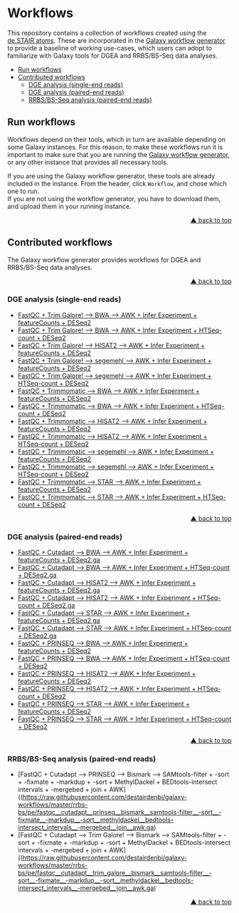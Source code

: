 <div id="top"></div>

# Workflows

This repository contains a collection of workflows created using the [de.STAIR atoms](https://github.com/destairdenbi/galaxy-atoms). These are incorporated in the [Galaxy workflow generator](https://github.com/destairdenbi/galaxy-workflow-generator)
to provide a baseline of working use-cases, which users can adopt to familiarize with
Galaxy tools for DGEA and RRBS/BS-Seq data analyses.

- [Run workflows](#run-workflows)
- [Contributed workflows](#contributed-workflows)
  - [DGE analysis (single-end reads)](#dge-analysis-single-end-reads)
  - [DGE analysis (paired-end reads)](#dge-analysis-paired-end-reads)
  - [RRBS/BS-Seq analysis (paired-end reads)](#rrbsbs-seq-analysis-paired-end-reads)



## Run workflows

Workflows depend on their tools, which in turn are available depending on some Galaxy
instances. For this reason, to make these workflows run it is important to make sure
that you are running the [Galaxy workflow generator](https://github.com/destairdenbi/galaxy-workflow-generator),
or any other instance that provides all necessary tools.

If you are using the Galaxy workflow generator, these tools are already included in
the instance. From the header, click ``Workflow``, and chose which one to run.  
If you are not using the workflow generator, you have to download them, and upload
them in your running instance.
<p align="right"><a href="#top">&#x25B2; back to top</a></p>



## Contributed workflows

The Galaxy workflow generator provides workflows for DGEA and RRBS/BS-Seq data
analyses.
<p align="right"><a href="#top">&#x25B2; back to top</a></p>



### DGE analysis (single-end reads)
- [FastQC + Trim Galore! --> BWA --> AWK + Infer Experiment + featureCounts + DESeq2](https://raw.githubusercontent.com/destairdenbi/galaxy-workflows/master/dgea/se/fastqc__trim_galore__bwa__awk__infer_experiment__featurecounts__deseq2.ga)
- [FastQC + Trim Galore! --> BWA --> AWK + Infer Experiment + HTSeq-count + DESeq2](https://raw.githubusercontent.com/destairdenbi/galaxy-workflows/master/dgea/se/fastqc__trim_galore__bwa__awk__infer_experiment__htseq-count__deseq2.ga)
- [FastQC + Trim Galore! --> HISAT2 --> AWK + Infer Experiment + featureCounts + DESeq2](https://raw.githubusercontent.com/destairdenbi/galaxy-workflows/master/dgea/se/fastqc__trim_galore__hisat2__awk__infer_experiment__featurecounts__deseq2.ga)
- [FastQC + Trim Galore! --> segemehl --> AWK + Infer Experiment + featureCounts + DESeq2](https://raw.githubusercontent.com/destairdenbi/galaxy-workflows/master/dgea/se/fastqc__trim_galore__segemehl__awk__infer_experiment__featurecounts__deseq2.ga)
- [FastQC + Trim Galore! --> segemehl --> AWK + Infer Experiment + HTSeq-count + DESeq2](https://raw.githubusercontent.com/destairdenbi/galaxy-workflows/master/dgea/se/fastqc__trim_galore__segemehl__awk__infer_experiment__htseq-count__deseq2.ga)
- [FastQC + Trimmomatic --> BWA --> AWK + Infer Experiment + featureCounts + DESeq2](https://raw.githubusercontent.com/destairdenbi/galaxy-workflows/master/dgea/se/fastqc__trimmomatic__bwa__awk__infer_experiment__featurecounts__deseq2.ga)
- [FastQC + Trimmomatic --> BWA --> AWK + Infer Experiment + HTSeq-count + DESeq2](https://raw.githubusercontent.com/destairdenbi/galaxy-workflows/master/dgea/se/fastqc__trimmomatic__bwa__awk__infer_experiment__htseq-count__deseq2.ga)
- [FastQC + Trimmomatic --> HISAT2 --> AWK + Infer Experiment + featureCounts + DESeq2](https://raw.githubusercontent.com/destairdenbi/galaxy-workflows/master/dgea/se/fastqc__trimmomatic__hisat2__awk__infer_experiment__featurecounts__deseq2.ga)
- [FastQC + Trimmomatic --> HISAT2 --> AWK + Infer Experiment + HTSeq-count + DESeq2](https://raw.githubusercontent.com/destairdenbi/galaxy-workflows/master/dgea/se/fastqc__trimmomatic__hisat2__awk__infer_experiment__htseq-count__deseq2.ga)
- [FastQC + Trimmomatic --> segemehl --> AWK + Infer Experiment + featureCounts + DESeq2](https://raw.githubusercontent.com/destairdenbi/galaxy-workflows/master/dgea/se/fastqc__trimmomatic__segemehl__awk__infer_experiment__featurecounts__deseq2.ga)
- [FastQC + Trimmomatic --> segemehl --> AWK + Infer Experiment + HTSeq-count + DESeq2](https://raw.githubusercontent.com/destairdenbi/galaxy-workflows/master/dgea/se/fastqc__trimmomatic__segemehl__awk__infer_experiment__htseq-count__deseq2.ga)
- [FastQC + Trimmomatic --> STAR --> AWK + Infer Experiment + featureCounts + DESeq2](https://raw.githubusercontent.com/destairdenbi/galaxy-workflows/master/dgea/se/fastqc__trimmomatic__star__awk__infer_experiment__featurecounts__deseq2.ga)
- [FastQC + Trimmomatic --> STAR --> AWK + Infer Experiment + HTSeq-count + DESeq2](https://raw.githubusercontent.com/destairdenbi/galaxy-workflows/master/dgea/se/fastqc__trimmomatic__star__awk__infer_experiment__htseq-count__deseq2.ga)
<p align="right"><a href="#top">&#x25B2; back to top</a></p>



### DGE analysis (paired-end reads)
- [FastQC + Cutadapt --> BWA --> AWK + Infer Experiment + featureCounts + DESeq2.ga](https://raw.githubusercontent.com/destairdenbi/galaxy-workflows/master/dgea/pe/fastqc__cutadapt__bwa__awk__infer_experiment__featurecounts__deseq2.ga)
- [FastQC + Cutadapt --> BWA --> AWK + Infer Experiment + HTSeq-count + DESeq2.ga](https://raw.githubusercontent.com/destairdenbi/galaxy-workflows/master/dgea/pe/fastqc__cutadapt__bwa__awk__infer_experiment__htseq-count__deseq2.ga)
- [FastQC + Cutadapt --> HISAT2 --> AWK + Infer Experiment + featureCounts + DESeq2.ga](https://raw.githubusercontent.com/destairdenbi/galaxy-workflows/master/dgea/pe/fastqc__cutadapt__hisat2__awk__infer_experiment__featurecounts__deseq2.ga)
- [FastQC + Cutadapt --> HISAT2 --> AWK + Infer Experiment + HTSeq-count + DESeq2.ga](https://raw.githubusercontent.com/destairdenbi/galaxy-workflows/master/dgea/pe/fastqc__cutadapt__hisat2__awk__infer_experiment__htseq-count__deseq2.ga)
- [FastQC + Cutadapt --> STAR --> AWK + Infer Experiment + featureCounts + DESeq2.ga](https://raw.githubusercontent.com/destairdenbi/galaxy-workflows/master/dgea/pe/fastqc__cutadapt__star__awk__infer_experiment__featurecounts__deseq2.ga)
- [FastQC + Cutadapt --> STAR --> AWK + Infer Experiment + HTSeq-count + DESeq2.ga](https://raw.githubusercontent.com/destairdenbi/galaxy-workflows/master/dgea/pe/fastqc__cutadapt__star__awk__infer_experiment__htseq-count__deseq2.ga)
- [FastQC + PRINSEQ --> BWA --> AWK + Infer Experiment + featureCounts + DESeq2](https://raw.githubusercontent.com/destairdenbi/galaxy-workflows/master/dgea/pe/fastqc__prinseq__bwa__awk__infer_experiment__featurecounts__deseq2.ga)
- [FastQC + PRINSEQ --> BWA --> AWK + Infer Experiment + HTSeq-count + DESeq2](https://raw.githubusercontent.com/destairdenbi/galaxy-workflows/master/dgea/pe/fastqc__prinseq__bwa__awk__infer_experiment__htseq-count__deseq2.ga)
- [FastQC + PRINSEQ --> HISAT2 --> AWK + Infer Experiment + featureCounts + DESeq2](https://raw.githubusercontent.com/destairdenbi/galaxy-workflows/master/dgea/pe/fastqc__prinseq__hisat2__awk__infer_experiment__featurecounts__deseq2.ga)
- [FastQC + PRINSEQ --> HISAT2 --> AWK + Infer Experiment + HTSeq-count + DESeq2](https://raw.githubusercontent.com/destairdenbi/galaxy-workflows/master/dgea/pe/fastqc__prinseq__hisat2__awk__infer_experiment__htseq-count__deseq2.ga)
- [FastQC + PRINSEQ --> STAR --> AWK + Infer Experiment + featureCounts + DESeq2](https://raw.githubusercontent.com/destairdenbi/galaxy-workflows/master/dgea/pe/fastqc__prinseq__star__awk__infer_experiment__featurecounts__deseq2.ga)
- [FastQC + PRINSEQ --> STAR --> AWK + Infer Experiment + HTSeq-count + DESeq2](https://raw.githubusercontent.com/destairdenbi/galaxy-workflows/master/dgea/pe/fastqc__prinseq__star__awk__infer_experiment__htseq-count__deseq2.ga)
<p align="right"><a href="#top">&#x25B2; back to top</a></p>



### RRBS/BS-Seq analysis (paired-end reads)
- [FastQC + Cutadapt --> PRINSEQ --> Bismark --> SAMtools-filter + -sort + -fixmate + -markdup + -sort + MethylDackel + BEDtools-intersect intervals + -mergebed + join + AWK]((https://raw.githubusercontent.com/destairdenbi/galaxy-workflows/master/rrbs-bs/pe/fastqc__cutadapt__prinseq__bismark__samtools-filter__-sort__-fixmate__-markdup__-sort__methyldackel__bedtools-intersect_intervals__-mergebed__join__awk.ga)
- [FastQC + Cutadapt --> Trim Galore! --> Bismark --> SAMtools-filter + -sort + -fixmate + -markdup + -sort + MethylDackel + BEDtools-intersect intervals + -mergebed + join + AWK]((https://raw.githubusercontent.com/destairdenbi/galaxy-workflows/master/rrbs-bs/pe/fastqc__cutadapt__trim_galore__bismark__samtools-filter__-sort__-fixmate__-markdup__-sort__methyldackel__bedtools-intersect_intervals__-mergebed__join__awk.ga)
<p align="right"><a href="#top">&#x25B2; back to top</a></p>
